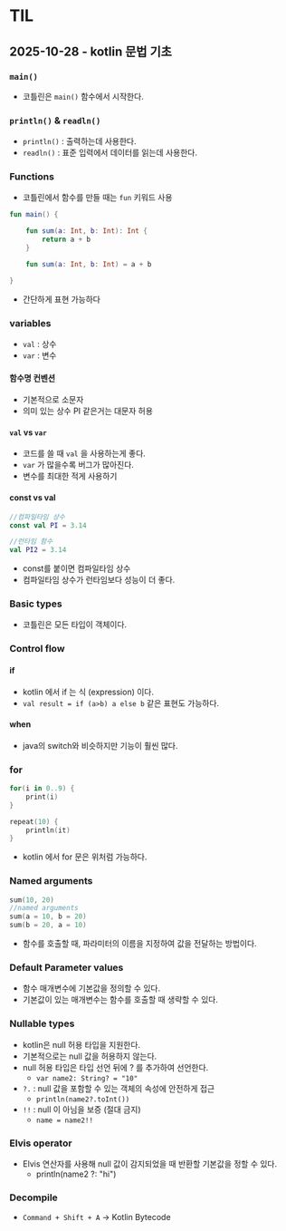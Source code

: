# TIL

## 2025-10-28 - kotlin 문법 기초

### `main()` 
- 코틀린은 `main()` 함수에서 시작한다.
### `println()` & `readln()`
- `println()` : 출력하는데 사용한다.
- `readln()` : 표준 입력에서 데이터를 읽는데 사용한다.

### Functions
- 코틀린에서 함수를 만들 때는 `fun` 키워드 사용
```kotlin
fun main() {

    fun sum(a: Int, b: Int): Int {
        return a + b
    }

    fun sum(a: Int, b: Int) = a + b

}
``` 
- 간단하게 표현 가능하다

### variables
- `val` : 상수
- `var` : 변수

#### 함수명 컨벤션
- 기본적으로 소문자
- 의미 있는 상수 PI 같은거는 대문자 허용

#### `val` vs `var`
- 코드를 쓸 때 `val` 을 사용하는게 좋다.
- `var` 가 많을수록 버그가 많아진다.
- 변수를 최대한 적게 사용하기

#### const vs val
```kotlin
//컴파일타임 상수
const val PI = 3.14

//런타임 함수
val PI2 = 3.14
```
- const를 붙이면 컴파일타임 상수
- 컴파일타임 상수가 런타임보다 성능이 더 좋다.

### Basic types
- 코틀린은 모든 타입이 객체이다.

### Control flow

#### if 
- kotlin 에서 if 는 식 (expression) 이다.
- `val result = if (a>b) a else b` 같은 표현도 가능하다.

#### when
- java의 switch와 비슷하지만 기능이 훨씬 많다.

### for
```kotlin
for(i in 0..9) {
    print(i)
}

repeat(10) {
    println(it)
}
```
- kotlin 에서 for 문은 위처럼 가능하다.

### Named arguments
```kotlin
sum(10, 20)
//named arguments
sum(a = 10, b = 20)
sum(b = 20, a = 10)
```
- 함수를 호출할 때, 파라미터의 이름을 지정하여 값을 전달하는 방법이다.

### Default Parameter values
- 함수 매개변수에 기본값을 정의할 수 있다.
- 기본값이 있는 매개변수는 함수를 호출할 때 생략할 수 있다.

### Nullable types
- kotlin은 null 허용 타입을 지원한다.
- 기본적으로는 null 값을 허용하지 않는다.
- null 허용 타입은 타입 선언 뒤에 ? 를 추가하여 선언한다.
  - `var name2: String? = "10"`
- `?.` : null 값을 포함할 수 있는 객체의 속성에 안전하게 접근
  - `println(name2?.toInt())`
- `!!` : null 이 아님을 보증 (절대 금지)
  - `name = name2!!`

### Elvis operator
- Elvis 연산자를 사용해 null 값이 감지되었을 때 반환할 기본값을 정할 수 있다.
  - println(name2 ?: "hi")


### Decompile
- `Command + Shift + A` -> Kotlin Bytecode